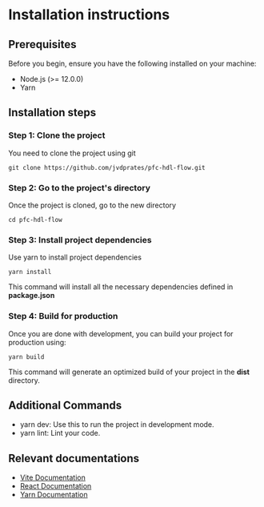 # Installation instructions

## Prerequisites

Before you begin, ensure you have the following installed on your machine:

- Node.js (>= 12.0.0)
- Yarn

## Installation steps

### Step 1: Clone the project

You need to clone the project using git

```
git clone https://github.com/jvdprates/pfc-hdl-flow.git
```

### Step 2: Go to the project's directory

Once the project is cloned, go to the new directory

```
cd pfc-hdl-flow
```

### Step 3: Install project dependencies

Use yarn to install project dependencies

```
yarn install
```

This command will install all the necessary dependencies defined in **package.json**

### Step 4: Build for production

Once you are done with development, you can build your project for production using:

```
yarn build
```

This command will generate an optimized build of your project in the **dist** directory.

## Additional Commands

- yarn dev: Use this to run the project in development mode.
- yarn lint: Lint your code.

## Relevant documentations

- [Vite Documentation](https://vitejs.dev/guide/)
- [React Documentation](https://react.dev)
- [Yarn Documentation](https://classic.yarnpkg.com/en/docs/getting-started)
